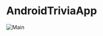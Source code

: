 # AndroidTriviaApp

![Main](https://user-images.githubusercontent.com/80212869/149494118-df701fb1-3fc2-455f-abb9-1ac82aad55e3.png)
